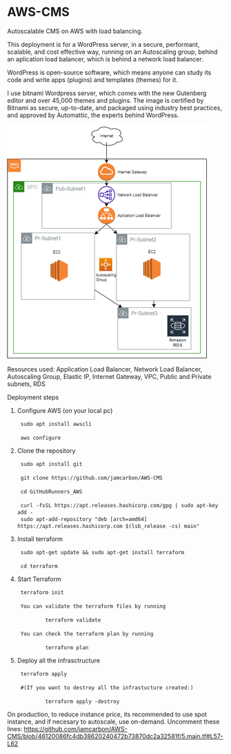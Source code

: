 # AWS-CMS
Autoscalable CMS on AWS with load balancing.

This deployment is for a WordPress server, in a secure, performant, scalable, and cost effective way, running on an Autoscaling group, behind an aplication load balancer, which is behind a network load balancer.

WordPress is open-source software, which means anyone can study its code and write apps (plugins) and templates (themes) for it.

I use bitnami Wordpress server, which comes with the new Gutenberg editor and over 45,000 themes and plugins. The image is certified by Bitnami as secure, up-to-date, and packaged using industry best practices, and approved by Automattic, the experts behind WordPress.

![Diagram](https://github.com/jamcarbon/AWS-CMS/blob/c273f109deeed2e8f1c0fbf990ec23df7b1d800b/diagram.png)

Resources used: 
Application Load Balancer, Network Load Balancer, Autoscaling Group, Elastic IP, Internet Gateway, VPC, Public and Private subnets, RDS


Deployment steps

1. Configure AWS (on your local pc)

        sudo apt install awscli

        aws configure

2. Clone the repository 

        sudo apt install git
    
        git clone https://github.com/jamcarbon/AWS-CMS

        cd GitHubRunners_AWS

        curl -fsSL https://apt.releases.hashicorp.com/gpg | sudo apt-key add -
        sudo apt-add-repository "deb [arch=amd64] https://apt.releases.hashicorp.com $(lsb_release -cs) main"

3. Install terraform 

        sudo apt-get update && sudo apt-get install terraform

        cd terraform

4. Start Terraform

        terraform init

        You can validate the terraform files by running

                terraform validate

        You can check the terraform plan by running

                terraform plan

5. Deploy all the infrasctructure

        terraform apply

        #(If you want to destroy all the infrastucture created:)

                terraform apply -destroy


On production, to reduce instance price, its recommended to use spot instance, and if necesary to autoscale, use on-demand.
Uncomment these lines:
https://github.com/jamcarbon/AWS-CMS/blob/46120086fc4db38620240472b73870dc2a32581f/5.main.tf#L57-L62
